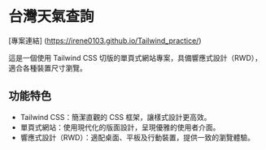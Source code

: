 # 台灣天氣查詢  
[專案連結] (https://irene0103.github.io/Tailwind_practice/) 

這是一個使用 Tailwind CSS 切版的單頁式網站專案，具備響應式設計（RWD），適合各種裝置尺寸瀏覽。  

## 功能特色  
- Tailwind CSS：簡潔直觀的 CSS 框架，讓樣式設計更高效。
- 單頁式網站：使用現代化的版面設計，呈現優雅的使用者介面。
- 響應式設計（RWD）：適配桌面、平板及行動裝置，提供一致的瀏覽體驗。
